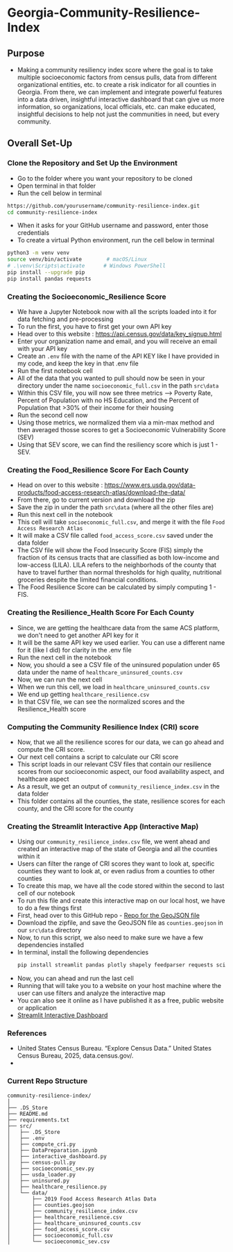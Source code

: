 # Georgia-Community-Resilience-Index
## Purpose 
- Making a community resiliency index score where the goal is to take multiple socioeconomic factors from census pulls, data from different organizational entities, etc. to create a risk indicator for all counties in Georgia. From there, we can implement and integrate powerful features into a data driven, insightful interactive dashboard that can give us more information, so organizations, local officials, etc. can make educated, insightful decisions to help not just the communities in need, but every community.

## Overall Set-Up

### Clone the Repository and Set Up the Environment
- Go to the folder where you want your repository to be cloned
- Open terminal in that folder
- Run the cell below in terminal
``` bash
https://github.com/yourusername/community-resilience-index.git
cd community-resilience-index
```
- When it asks for your GitHub username and password, enter those credentials
- To create a virtual Python environment, run the cell below in terminal
``` bash
python3 -m venv venv
source venv/bin/activate        # macOS/Linux
# .\venv\Scripts\activate      # Windows PowerShell
pip install --upgrade pip
pip install pandas requests
```
### Creating the Socioeconomic_Resilience Score
- We have a Jupyter Notebook now with all the scripts loaded into it for data fetching and pre-processing
- To run the first, you have to first get your own API key
- Head over to this website : https://api.census.gov/data/key_signup.html
- Enter your organization name and email, and you will receive an email with your API key
- Create an ```.env``` file with the name of the API KEY like I have provided in my code, and keep the key in that .env file
- Run the first notebook cell
- All of the data that you wanted to pull should now be seen in your directory under the name ```socioeconomic_full.csv``` in the path ```src\data```
- Within this CSV file, you will now see three metrics --> Poverty Rate, Percent of Population with no HS Education, and the Percent of Population that >30% of their income for their housing
- Run the second cell now
- Using those metrics, we normalized them via a min-max method and then averaged thosse scores to get a Socioeconomic Vulnerability Score (SEV)
- Using that SEV score, we can find the resiliency score which is just 1 - SEV.

### Creating the Food_Resilience Score For Each County
  - Head on over to this website : https://www.ers.usda.gov/data-products/food-access-research-atlas/download-the-data/
  - From there, go to current version and download the zip
  - Save the zip in under the path ```src\data``` (where all the other files are)
  - Run this next cell in the notebook
  - This cell will take ```socioeconomic_full.csv```, and merge it with the file ```Food Access Research Atlas```
  - It will make a CSV file called ```food_access_score.csv``` saved under the data folder
  - The CSV file will show the Food Insecurity Score (FIS) simply the fraction of its census tracts that are classified as both low-income and low-access (LILA). LILA refers to the neighborhods of the county that have to travel further than normal thresholds for high quality, nutritional groceries despite the limited financial conditions.
  - The Food Resilience Score can be calculated by simply computing 1 - FIS. 

### Creating the Resilience_Health Score For Each County
- Since, we are getting the healthcare data from the same ACS platform, we don't need to get another API key for it
- It will be the same API key we used earlier. You can use a different name for it (like I did) for clarity in the .env file
- Run the next cell in the notebook
- Now, you should a see a CSV file of the uninsured population under 65 data under the name of ```healthcare_uninsured_counts.csv```
- Now, we can run the next cell
- When we run this cell, we load in ``healthcare_uninsured_counts.csv``
- We end up getting ```healthcare_resilience.csv```
- In that CSV file, we can see the normalized scores and the Resilience_Health score

### Computing the Community Resilience Index (CRI) score
- Now, that we all the resilience scores for our data, we can go ahead and compute the CRI score.
- Our next cell contains a script to calculate our CRI score
- This script loads in our relevant CSV files that contain our resilience scores from our socioeconomic aspect, our food availability aspect, and healthcare aspect
- As a result, we get an output of ```community_resilience_index.csv``` in the data folder
- This folder contains all the counties, the state, resilience scores for each county, and the CRI score for the county

### Creating the Streamlit Interactive App (Interactive Map)
- Using our ```community_resilience_index.csv``` file, we went ahead and created an interactive map of the state of Georgia and all the counties within it
- Users can filter the range of CRI scores they want to look at, specific counties they want to look at, or even radius from a counties to other counties
- To create this map, we have all the code stored within the second to last cell of our notebook
- To run this file and create this interactive map on our local host, we have to do a few things first
- First, head over to this GitHub repo - [Repo for the GeoJSON file](https://gist.github.com/sdwfrost/d1c73f91dd9d175998ed166eb216994a#file-counties-geojson)
- Download the zipfile, and save the GeoJSON file as ```counties.geojson``` in our ```src\data``` directory
- Now, to run this script, we also need to make sure we have a few dependencies installed
- In terminal, install the following dependencies
  ``` bash
  pip install streamlit pandas plotly shapely feedparser requests scikit-learn numpy
  ```
- Now, you can ahead and run the last cell
- Running that will take you to a website on your host machine where the user can use filters and analyze the interactive map
- You can also see it online as I have published it as a free, public website or application
- [Streamlit Interactive Dashboard](https://georgia-community-resilience-index.streamlit.app/)

### References
- United States Census Bureau. “Explore Census Data.” United States Census Bureau, 2025, data.census.gov/.
- 


### Current Repo Structure
```
community-resilience-index/
│
├── .DS_Store
├── README.md
├── requirements.txt
├── src/
│   ├── .DS_Store
│   ├── .env
│   ├── compute_cri.py
│   ├── DataPreparation.ipynb
│   ├── interactive_dashboard.py
│   ├── census-pull.py
│   ├── socioeconomic_sev.py
│   ├── usda_loader.py
│   ├── uninsured.py
│   ├── healthcare_resilience.py
│   └── data/
│       ├── 2019 Food Access Research Atlas Data
│       ├── counties.geojson
│       ├── community_resilience_index.csv
│       ├── healthcare_resilience.csv
│       ├── healthcare_uninsured_counts.csv
│       ├── food_access_score.csv
│       ├── socioeconomic_full.csv
│       └── socioeconomic_sev.csv


